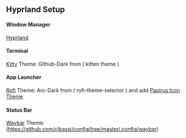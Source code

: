 ## Hyprland Setup

#### Window Manager
[Hyprland](https://hyprland.org)

#### Terminal
[Kitty](https://sw.kovidgoyal.net/kitty)
Theme: Github-Dark from ( kitten theme )

#### App Launcher
[Rofi](https://github.com/davatorium/rofi)
Theme: Arc-Dark from ( rofi-theme-selector ) and add [Papirus Icon Theme](https://github.com/PapirusDevelopmentTeam/papirus-icon-theme)

#### Status Bar
[Waybar](https://github.com/Alexays/Waybar)
Theme: (https://github.com/cjbassi/config/tree/master/.config/waybar)

